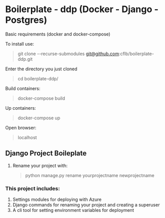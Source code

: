 # Boilerplate - ddp (Docker - Django - Postgres)

Basic requirements (docker and docker-compose)

To install use:

> git clone --recurse-submodules git@github.com:cflb/boilerplate-ddp.git

Enter the directory you just cloned

> cd boilerplate-ddp/

Build containers:

> docker-compose build

Up containers:

> docker-compose up

Open browser:

> localhost

## Django Project Boileplate

1. Rename your project with:
   > python manage.py rename yourprojectname newprojectname

### This project includes:

1. Settings modules for deploying with Azure
2. Django commands for renaming your project and creating a superuser
3. A cli tool for setting environment variables for deployment
